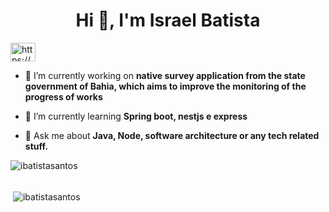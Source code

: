 <h1 align="center">Hi 👋, I'm Israel Batista</h1>

<p align="left">
<a href="https://linkedin.com/in/https://www.linkedin.com/in/israel-batista-bba68018a/" target="blank"><img align="center" src="https://cdn.jsdelivr.net/npm/simple-icons@3.0.1/icons/linkedin.svg" alt="https://www.linkedin.com/in/israel-batista-bba68018a/" height="30" width="40" /></a>
</p>

- 🔭 I’m currently working on **native survey application from the state government of Bahia, which aims to improve the monitoring of the progress of works**

- 🌱 I’m currently learning **Spring boot, nestjs e express**

- 💬 Ask me about **Java, Node, software architecture or any tech related stuff.**





<p><img align="left" src="https://github-readme-stats.vercel.app/api/top-langs?username=ibatistasantos&show_icons=true&locale=en&layout=compact" alt="ibatistasantos" /></p>
<br/><br/>
<p>&nbsp;<img align="center" src="https://github-readme-stats.vercel.app/api?username=ibatistasantos&show_icons=true&locale=en" alt="ibatistasantos" /></p>

